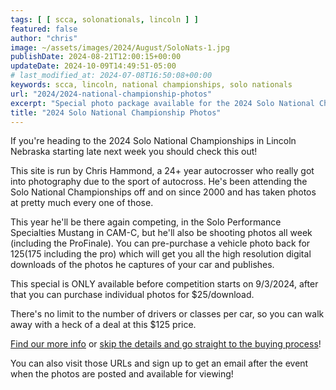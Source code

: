 ```yaml
---
tags: [ [ scca, solonationals, lincoln ] ]
featured: false
author: "chris"
image: ~/assets/images/2024/August/SoloNats-1.jpg
publishDate: 2024-08-21T12:00:15+00:00
updateDate: 2024-10-09T14:49:51-05:00
# last_modified_at: 2024-07-08T16:50:08+00:00
keywords: scca, lincoln, national championships, solo nationals
url: "2024/2024-national-championship-photos"
excerpt: "Special photo package available for the 2024 Solo National Championships"
title: "2024 Solo National Championship Photos"
---
```


If you're heading to the 2024 Solo National Championships in Lincoln Nebraska starting late next week you should check this out! 

This site is run by Chris Hammond, a 24+ year autocrosser who really got into photography due to the sport of autocross. He's been attending the Solo National Championships off and on since 2000 and has taken photos at pretty much every one of those.

This year he'll be there again competing, in the Solo Performance Specialties Mustang in CAM-C, but he'll also be shooting photos all week (including the ProFinale). You can pre-purchase a vehicle photo back for $125 ($175 including the pro) which will get you all the high resolution digital downloads of the photos he captures of your car and publishes. 

This special is ONLY available before competition starts on 9/3/2024, after that you can purchase individual photos for $25/download. 

There's no limit to the number of drivers or classes per car, so you can walk away with a heck of a deal at this $125 price. 

[Find our more info](https://rainbowmarks.com/Events/2024/08/SoloNationals) or [skip the details and go straight to the buying process](https://rainbowmarks.square.site/product/2024-solo-nationals/4)!

You can also visit those URLs and sign up to get an email after the event when the photos are posted and available for viewing!
